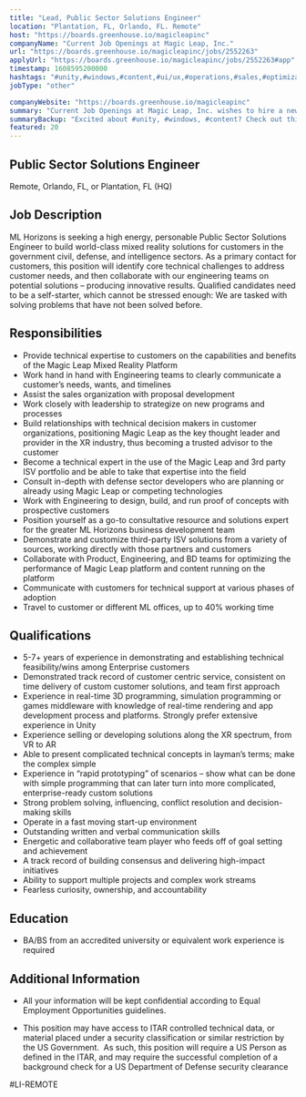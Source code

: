 ```yaml
---
title: "Lead, Public Sector Solutions Engineer"
location: "Plantation, FL, Orlando, FL. Remote"
host: "https://boards.greenhouse.io/magicleapinc"
companyName: "Current Job Openings at Magic Leap, Inc."
url: "https://boards.greenhouse.io/magicleapinc/jobs/2552263"
applyUrl: "https://boards.greenhouse.io/magicleapinc/jobs/2552263#app"
timestamp: 1608595200000
hashtags: "#unity,#windows,#content,#ui/ux,#operations,#sales,#optimization"
jobType: "other"

companyWebsite: "https://boards.greenhouse.io/magicleapinc"
summary: "Current Job Openings at Magic Leap, Inc. wishes to hire a new lead. If you have 5-7+ years of experience in demonstrating and establishing technical feasibility/wins among Enterprise customers, consider applying."
summaryBackup: "Excited about #unity, #windows, #content? Check out this job post!"
featured: 20
---
```


## Public Sector Solutions Engineer

Remote, Orlando, FL, or Plantation, FL (HQ)

## Job Description

ML Horizons is seeking a high energy, personable Public Sector Solutions Engineer to build world-class mixed reality solutions for customers in the government civil, defense, and intelligence sectors. As a primary contact for customers, this position will identify core technical challenges to address customer needs, and then collaborate with our engineering teams on potential solutions – producing innovative results. Qualified candidates need to be a self-starter, which cannot be stressed enough: We are tasked with solving problems that have not been solved before.

## Responsibilities

*   Provide technical expertise to customers on the capabilities and benefits of the Magic Leap Mixed Reality Platform
*   Work hand in hand with Engineering teams to clearly communicate a customer’s needs, wants, and timelines
*   Assist the sales organization with proposal development
*   Work closely with leadership to strategize on new programs and processes
*   Build relationships with technical decision makers in customer organizations, positioning Magic Leap as the key thought leader and provider in the XR industry, thus becoming a trusted advisor to the customer
*   Become a technical expert in the use of the Magic Leap and 3rd party ISV portfolio and be able to take that expertise into the field
*   Consult in-depth with defense sector developers who are planning or already using Magic Leap or competing technologies
*   Work with Engineering to design, build, and run proof of concepts with prospective customers
*   Position yourself as a go-to consultative resource and solutions expert for the greater ML Horizons business development team
*   Demonstrate and customize third-party ISV solutions from a variety of sources, working directly with those partners and customers
*   Collaborate with Product, Engineering, and BD teams for optimizing the performance of Magic Leap platform and content running on the platform
*   Communicate with customers for technical support at various phases of adoption
*   Travel to customer or different ML offices, up to 40% working time

## Qualifications

*   5-7+ years of experience in demonstrating and establishing technical feasibility/wins among Enterprise customers
*   Demonstrated track record of customer centric service, consistent on time delivery of custom customer solutions, and team first approach
*   Experience in real-time 3D programming, simulation programming or games middleware with knowledge of real-time rendering and app development process and platforms. Strongly prefer extensive experience in Unity
*   Experience selling or developing solutions along the XR spectrum, from VR to AR
*   Able to present complicated technical concepts in layman’s terms; make the complex simple
*   Experience in “rapid prototyping” of scenarios – show what can be done with simple programming that can later turn into more complicated, enterprise-ready custom solutions
*   Strong problem solving, influencing, conflict resolution and decision-making skills
*   Operate in a fast moving start-up environment
*   Outstanding written and verbal communication skills
*   Energetic and collaborative team player who feeds off of goal setting and achievement
*   A track record of building consensus and delivering high-impact initiatives 
*   Ability to support multiple projects and complex work streams
*   Fearless curiosity, ownership, and accountability

## Education

*    BA/BS from an accredited university or equivalent work experience is required

## Additional Information

*   All your information will be kept confidential according to Equal Employment Opportunities guidelines.

*    This position may have access to ITAR controlled technical data, or material placed under a security classification or similar restriction by the US Government.  As such, this position will require a US Person as defined in the ITAR, and may require the successful completion of a background check for a US Department of Defense security clearance

#LI-REMOTE
